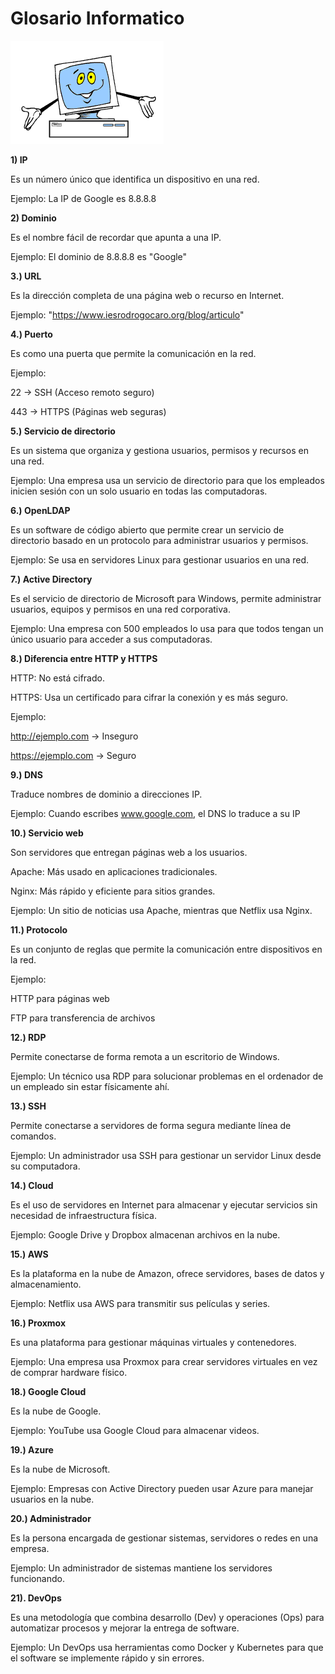 # Glosario Informatico


![imagen](img/iso.gif)



**1) IP**


Es un número único que identifica un dispositivo en una red.


 Ejemplo: La IP de Google es 8.8.8.8


**2) Dominio**


Es el nombre fácil de recordar que apunta a una IP.


 Ejemplo: El dominio de 8.8.8.8 es "Google"
 

**3.) URL**


Es la dirección completa de una página web o recurso en Internet.

 
 Ejemplo: "https://www.iesrodrogocaro.org/blog/articulo"

**4.) Puerto**


Es como una puerta que permite la comunicación en la red.

Ejemplo:

22 → SSH (Acceso remoto seguro)

443 → HTTPS (Páginas web seguras)


**5.) Servicio de directorio**


Es un sistema que organiza y gestiona usuarios, permisos y recursos en una red.


 Ejemplo: Una empresa usa un servicio de directorio para que los empleados inicien sesión con un solo usuario en todas las computadoras.


**6.) OpenLDAP**


Es un software de código abierto que permite crear un servicio de directorio basado en un protocolo para administrar usuarios y permisos.


 Ejemplo: Se usa en servidores Linux para gestionar usuarios en una red.


**7.) Active Directory**


Es el servicio de directorio de Microsoft para Windows, permite administrar usuarios, equipos y permisos en una red corporativa.


 Ejemplo: Una empresa con 500 empleados lo usa para que todos tengan un único usuario para acceder a sus computadoras.


**8.) Diferencia entre HTTP y HTTPS**


HTTP: No está cifrado.

HTTPS: Usa un certificado para cifrar la conexión y es más seguro.


 Ejemplo:

 
http://ejemplo.com → Inseguro


https://ejemplo.com → Seguro


**9.) DNS**


Traduce nombres de dominio a direcciones IP.


 Ejemplo: Cuando escribes www.google.com, el DNS lo traduce a su IP


**10.) Servicio web**


Son servidores que entregan páginas web a los usuarios.


Apache: Más usado en aplicaciones tradicionales.


Nginx: Más rápido y eficiente para sitios grandes.


 Ejemplo: Un sitio de noticias usa Apache, mientras que Netflix usa Nginx.

 
**11.) Protocolo**
    
Es un conjunto de reglas que permite la comunicación entre dispositivos en la red.

 
 Ejemplo:
 

HTTP para páginas web


FTP para transferencia de archivos

**12.) RDP**


Permite conectarse de forma remota a un escritorio de Windows.


 Ejemplo: Un técnico usa RDP para solucionar problemas en el ordenador de un empleado sin estar físicamente ahí.


**13.) SSH**


Permite conectarse a servidores de forma segura mediante línea de comandos.


 
Ejemplo: Un administrador usa SSH para gestionar un servidor Linux desde su computadora.


**14.) Cloud**


Es el uso de servidores en Internet para almacenar y ejecutar servicios sin necesidad de infraestructura física.


Ejemplo: Google Drive y Dropbox almacenan archivos en la nube.


**15.) AWS**


Es la plataforma en la nube de Amazon, ofrece servidores, bases de datos y almacenamiento.


Ejemplo: Netflix usa AWS para transmitir sus películas y series.


**16.) Proxmox**

Es una plataforma para gestionar máquinas virtuales y contenedores.


Ejemplo: Una empresa usa Proxmox para crear servidores virtuales en vez de comprar hardware físico.


**18.) Google Cloud**


Es la nube de Google.


Ejemplo: YouTube usa Google Cloud para almacenar videos.


**19.) Azure**


Es la nube de Microsoft.


 Ejemplo: Empresas con Active Directory pueden usar Azure para manejar usuarios en la nube.


**20.) Administrador**


Es la persona encargada de gestionar sistemas, servidores o redes en una empresa.

 
 Ejemplo: Un administrador de sistemas mantiene los servidores funcionando.

**21). DevOps**


Es una metodología que combina desarrollo (Dev) y operaciones (Ops) para automatizar procesos y mejorar la entrega de software.


Ejemplo: Un DevOps usa herramientas como Docker y Kubernetes para que el software se implemente rápido y sin errores.
